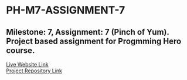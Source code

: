 # PH-M7-ASSIGNMENT-7

## Milestone: 7, Assignment: 7 (Pinch of Yum). Project based assignment for Progmming Hero course.

[Live Website Link]()  
[Project Repository Link](https://github.com/programming-hero-web-course1/b9a7-chefs-table-abdul-muhaimin-toha)
